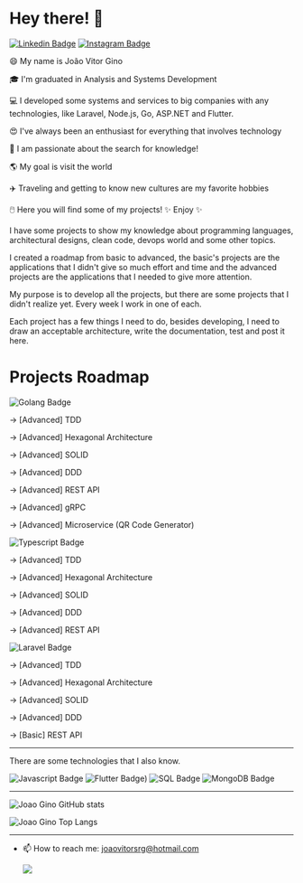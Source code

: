 # Hey there! 👋
[![Linkedin Badge](https://img.shields.io/badge/LinkedIn-0077B5?style=for-the-badge&logo=linkedin&logoColor=white&link=https://www.linkedin.com/in/joaovitorgino/)](https://www.linkedin.com/in/joaovitorgino/)
[![Instagram Badge](https://img.shields.io/badge/Instagram-E4405F?style=for-the-badge&logo=instagram&logoColor=white&link=https://www.instagram.com/ginojoaovitor/)](https://www.instagram.com/ginojoaovitor/)

😄 My name is João Vitor Gino

🎓 I'm graduated in Analysis and Systems Development

💻 I developed some systems and services to big companies with any technologies, like Laravel, Node.js, Go, ASP.NET and Flutter.

😍 I've always been an enthusiast for everything that involves technology

🌌 I am passionate about the search for knowledge!

🌎 My goal is visit the world

✈️ Traveling and getting to know new cultures are my favorite hobbies

🖱️ Here you will find some of my projects! ✨ Enjoy ✨

I have some projects to show my knowledge about programming languages, architectural designs, clean code, devops world and some other topics.

I created a roadmap from basic to advanced, the basic's projects are the applications that I didn't give so much effort and time and the advanced projects are the applications that I needed to give more attention.

My purpose is to develop all the projects, but there are some projects that I didn't realize yet. Every week I work in one of each.

Each project has a few things I need to do, besides developing, I need to draw an acceptable architecture, write the documentation, test and post it here.

# Projects Roadmap

![Golang Badge](https://img.shields.io/badge/Golang-2596be?style=for-the-badge&logo=go&logoColor=white)

-> [Advanced] TDD

-> [Advanced] Hexagonal Architecture

-> [Advanced] SOLID

-> [Advanced] DDD

-> [Advanced] REST API

-> [Advanced] gRPC

-> [Advanced] Microservice (QR Code Generator)


![Typescript Badge](https://img.shields.io/badge/Typescript-2f74c0?style=for-the-badge&logo=typescript&logoColor=white)

-> [Advanced] TDD

-> [Advanced] Hexagonal Architecture

-> [Advanced] SOLID

-> [Advanced] DDD

-> [Advanced] REST API


![Laravel Badge](https://img.shields.io/badge/Laravel-FF2D20?style=for-the-badge&logo=laravel&logoColor=white)

-> [Advanced] TDD

-> [Advanced] Hexagonal Architecture

-> [Advanced] SOLID

-> [Advanced] DDD

-> [Basic] REST API


_________________________________________________________________________________________________________________________________________________________________________________

There are some technologies that I also know.

![Javascript Badge](https://img.shields.io/badge/Javascript-F7DF1E?style=for-the-badge&logo=javascript&logoColor=white)
![Flutter Badge)](https://img.shields.io/badge/Flutter-3f98b3?style=for-the-badge&logo=Flutter&logoColor=white)
![SQL Badge](https://img.shields.io/badge/SQL-CC2927?style=for-the-badge&logo=microsoft-sql-server&logoColor=white)
![MongoDB Badge](https://img.shields.io/badge/Mongodb-3FA037?style=for-the-badge&logo=mongodb&logoColor=white)


_________________________________________________________________________________________________________________________________________________________________________________

![Joao Gino GitHub stats](https://github-readme-stats.vercel.app/api?username=joao-gino&show_icons=true&theme=nightowl)


![Joao Gino Top Langs](https://github-readme-stats.vercel.app/api/top-langs/?username=joao-gino&layout=compact)

_________________________________________________________________________________________________________________________________________________________________________________


- 📫 How to reach me: joaovitorsrg@hotmail.com

    ![](http://media.indiatimes.in/media/content/2015/Feb/insta_1423480591.gif)



